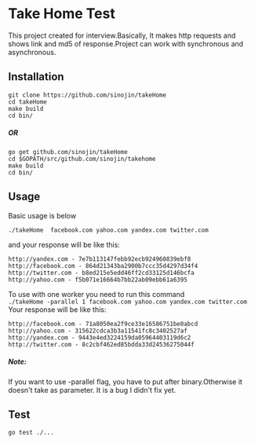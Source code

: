 # Take Home Test

This project created for interview.Basically, It makes http requests and shows link and md5 of response.Project can work with synchronous and asynchronous.

## Installation

````
git clone https://github.com/sinojin/takeHome
cd takeHome
make build
cd bin/
````
##### OR

````
go get github.com/sinojin/takeHome
cd $GOPATH/src/github.com/sinojin/takehome
make build
cd bin/
````

## Usage 

Basic usage is below

`./takeHome  facebook.com yahoo.com yandex.com twitter.com`

and your response will be like this:
````
http://yandex.com - 7e7b113147febb92ecb924960839ebf8
http://facebook.com - 864d21343ba2900b7ccc35d4297d34f4
http://twitter.com - b8ed215e5edd46ff2cd33125d146bcfa
http://yahoo.com - f5b071e16664b7bb22ab09ebb61a6395
````

To use with one worker you need to run this command  
`./takeHome -parallel 1 facebook.com yahoo.com yandex.com twitter.com`
Your response will be like this: 
````
http://facebook.com - 71a8050ea2f9ce33e16586751be0abcd
http://yahoo.com - 315622cdca3b3a11541fc8c3402527af
http://yandex.com - 9443e4ed3224159da05964403119d6c2
http://twitter.com - 8c2cbf462ed85bdda33d24536275044f
````

##### Note:

If you want to use -parallel flag, you have to put after binary.Otherwise it doesn't take as parameter. It is a bug I didn't fix yet.

## Test

`go test ./...`
